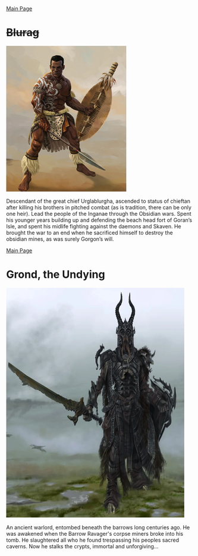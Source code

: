 [Main Page](README.md#table-of-contents)

# ~~Blurag~~
![BR](blurag.png)

Descendant of the great chief Urglablurgha, ascended to status of chieftan after killing his brothers in pitched combat (as is tradition, there can be only one heir). 
Lead the people of the Inganae through the Obsidian wars. 
Spent his younger years building up and defending the beach head fort of Goran’s Isle, and spent his midlife fighting against the daemons and Skaven. 
He brought the war to an end when he sacrificed himself to destroy the obsidian mines, as was surely Gorgon’s will.

[Main Page](README.md#table-of-contents)

# Grond, the Undying

![G](grond.png)

An ancient warlord, entombed beneath the barrows long centuries ago. He was awakened when the Barrow Ravager's corpse miners broke into his tomb. He slaughtered all who he found trespassing his peoples sacred caverns. Now he stalks the crypts, immortal and unforgiving...
